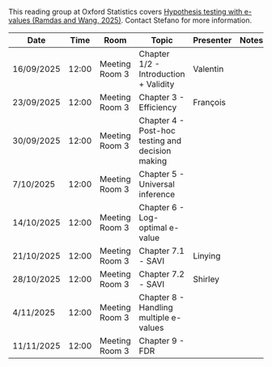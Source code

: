 This reading group at Oxford Statistics covers [Hypothesis testing with e-values (Ramdas and Wang, 2025)](https://arxiv.org/pdf/2410.23614). Contact Stefano for more information. 

| Date  | Time | Room | Topic | Presenter | Notes |
| --- | ---| --- | ---| ---| ---|
| 16/09/2025 | 12:00  | Meeting Room 3 | Chapter 1/2 - Introduction + Validity | Valentin | |
| 23/09/2025 | 12:00  | Meeting Room 3 | Chapter 3 - Efficiency | François | |
| 30/09/2025 | 12:00  | Meeting Room 3 | Chapter 4 - Post-hoc testing and decision making | | |
| 7/10/2025 | 12:00  | Meeting Room 3 | Chapter 5 - Universal inference | | |
| 14/10/2025 | 12:00  | Meeting Room 3 | Chapter 6 - Log-optimal e-value | | |
| 21/10/2025 | 12:00  | Meeting Room 3 | Chapter 7.1 - SAVI | Linying | |
| 28/10/2025 | 12:00  | Meeting Room 3 | Chapter 7.2 - SAVI | Shirley | |
| 4/11/2025 | 12:00  | Meeting Room 3 | Chapter 8 - Handling multiple e-values | | |
| 11/11/2025 | 12:00  | Meeting Room 3 | Chapter 9 - FDR | | |
